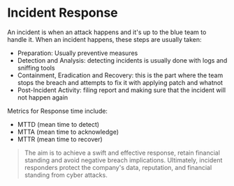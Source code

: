 # Incident Response
An incident is when an attack happens and it's up to the blue team to handle it.
When an incident happens, these steps are usually taken:
- Preparation: Usually preventive measures
- Detection and Analysis: detecting incidents is usually done with logs and sniffing tools
- Containment, Eradication and Recovery: this is the part where the team stops the breach and attempts to fix it with applying patch and whatnot
- Post-Incident Activity: filing report and making sure that the incident will not happen again

Metrics for Response time include:
- MTTD (mean time to detect)
- MTTA (mean time to  acknowledge)
- MTTR (mean time to recover)
> The aim is to achieve a swift and effective response, retain financial standing and avoid negative breach implications. Ultimately, incident responders protect the company's data, reputation, and financial standing from cyber attacks.

